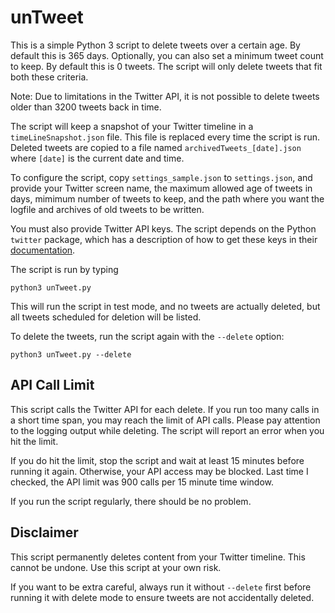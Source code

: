 # unTweet

This is a simple Python 3 script to delete tweets over a certain age. By default this is 365 days.
Optionally, you can also set a minimum tweet count to keep. By default this is 0 tweets.
The script will only delete tweets that fit both these criteria.

Note: Due to limitations in the Twitter API, it is not possible to delete tweets older than 3200 tweets back in time.

The script will keep a snapshot of your Twitter timeline in a `timeLineSnapshot.json` file.
This file is replaced every time the script is run.
Deleted tweets are copied to a file named `archivedTweets_[date].json` where `[date]` is the current date and time.

To configure the script, copy `settings_sample.json` to `settings.json`, and provide your Twitter screen name, the maximum allowed
age of tweets in days, mimimum number of tweets to keep, and the path where you want the logfile and archives of old tweets to be written.

You must also provide Twitter API keys.
The script depends on the Python `twitter` package, which has a description of how to get these keys in their [documentation](https://python-twitter.readthedocs.io/en/latest/getting_started.html).

The script is run by typing
```
python3 unTweet.py
```
This will run the script in test mode, and no tweets are actually deleted, but all tweets scheduled for deletion will be listed.

To delete the tweets, run the script again with the `--delete` option:
```
python3 unTweet.py --delete
```

## API Call Limit

This script calls the Twitter API for each delete.
If you run too many calls in a short time span, you may reach the limit of API calls.
Please pay attention to the logging output while deleting.
The script will report an error when you hit the limit.

If you do hit the limit, stop the script and wait at least 15 minutes before running it again.
Otherwise, your API access may be blocked.
Last time I checked, the API limit was 900 calls per 15 minute time window.

If you run the script regularly, there should be no problem.

## Disclaimer

This script permanently deletes content from your Twitter timeline.
This cannot be undone.
Use this script at your own risk.

If you want to be extra careful, always run it without `--delete` first before running it with delete mode to ensure tweets are not accidentally deleted.
